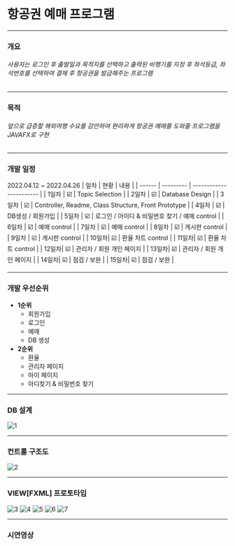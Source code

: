 # 항공권 예매 프로그램
* * *
### 개요
<h6>사용자는 로그인 후 출발일과 목적지를 선택하고 출력된 비행기를 지정 후 좌석등급, 좌석번호를 선택하여 결제 후 항공권을 발급해주는 프로그램</h6>

***

### 목적
<h6>앞으로 급증할 해외여행 수요를 감안하여 편리하게 항공권 예매를 도와줄 프로그램을 JAVAFX로 구현</h6>

* * *
### 개발 일정
2022.04.12 ~ 2022.04.26
| 일차 | 현황 | 내용 |
| ------ | --------- | ----------------------- |
| 1일차 | :ballot_box_with_check: | Topic Selection |
| 2일차 | :ballot_box_with_check: | Database Design |
| 3일차 | :ballot_box_with_check: | Controller, Readme, Class Structure, Front Prototype |
| 4일차 | :ballot_box_with_check: | DB생성 / 회원가입 |
| 5일차 | :ballot_box_with_check: | 로그인 / 아이디 & 비밀번호 찾기 / 예매 control |
| 6일차 | :ballot_box_with_check: | 예매 control |
| 7일차 | :ballot_box_with_check: | 예매 control |
| 8일차 | :ballot_box_with_check: | 게시판 control |
| 9일차 | :ballot_box_with_check: | 게시판 control |
| 10일차| :ballot_box_with_check: | 환율 차트 control | 
| 11일차| :ballot_box_with_check: | 환율 차트 control | 
| 12일차| :ballot_box_with_check: | 관리자 / 회원 개인 페이지 | 
| 13일차| :ballot_box_with_check: | 관리자 / 회원 개인 페이지 | 
| 14일차| :ballot_box_with_check: | 점검 / 보완 | 
| 15일차| :ballot_box_with_check: | 점검 / 보완 | 

***


### 개발 우선순위
+ **1순위**
  - 회원가입
  - 로그인
  - 예매
  - DB 생성
+ **2순위**
  - 환율
  - 관리자 페이지
  - 마이 페이지
  - 아디찾기 & 비밀번호 찾기

***

### DB 설계

![1](https://user-images.githubusercontent.com/100548008/175924334-9aeb1065-3b45-4919-a665-f4855d70bc8d.jpg)

***

### 컨트롤 구조도

![2](https://user-images.githubusercontent.com/100548008/175924615-ade4ee1e-b4bb-4b40-9ebf-aa108a785333.jpg)

***

### VIEW[FXML] 프로토타입

![3](https://user-images.githubusercontent.com/100548008/175924658-378f6aca-af1c-45e5-b165-dfda5f3a7756.png)
![4](https://user-images.githubusercontent.com/100548008/175924659-51f7d824-d7d5-4ad7-b48e-8daada7e1b2f.png)
![5](https://user-images.githubusercontent.com/100548008/175924650-45472fd4-d82e-4d11-b42c-48cc86d76370.png)
![6](https://user-images.githubusercontent.com/100548008/175924653-dbad1aa5-7e4a-4901-b742-44c21432fa52.png)
![7](https://user-images.githubusercontent.com/100548008/175924657-db7714db-29e3-44b6-b6a2-0433197a3f80.png)



***

### 시연영상
